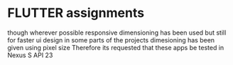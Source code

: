 # FLUTTER assignments


though wherever possible responsive dimensioning has been used but still for faster ui design in some parts  of the projects dimesioning has been given using pixel size
Therefore its requested that these apps be tested in Nexus S API 23
